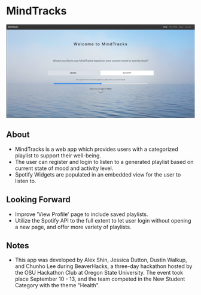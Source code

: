 # MindTracks
![](MindTracks.png)

## About
- MindTracks is a web app which provides users with a categorized playlist to support their well-being.  
- The user can register and login to listen to a generated playlist based on current state of mood and activity level.  
- Spotify Widgets are populated in an embedded view for the user to listen to.  

## Looking Forward
- Improve 'View Profile' page to include saved playlists.  
- Utilize the Spotify API to the full extent to let user login without opening a new page, and offer more variety of playlists.  

## Notes
- This app was developed by Alex Shin, Jessica Dutton, Dustin Walkup, and Chunho Lee during BeaverHacks, a three-day hackathon hosted by the OSU Hackathon Club at Oregon State University. The event took place September 10 - 13, and the team competed in the New Student Category with the theme "Health".
